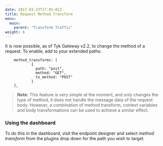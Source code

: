 ```yaml
---
date: 2017-03-23T17:45:01Z
title: Request Method Transform
menu:
  main:
    parent: "Transform Traffic"
weight: 6 
---
```


It is now possible, as of Tyk Gateway v2.2, to change the method of a request. To enable, add to your extended paths:

```
    method_transforms: [
            {
              path: "post",
              method: "GET",
              to_method: "POST"
            }
    ],
```

> **Note**: This feature is very simple at the moment, and only changes the type of method, it does not handle the message data of the request body. However, a combination of method transform, context variables and body transformations can be used to achieve a similar effect.

### Using the dashboard

To do this in the dashboard, visit the endpoint designer and select *method transform* from the plugins drop down for the path you wish to target.


